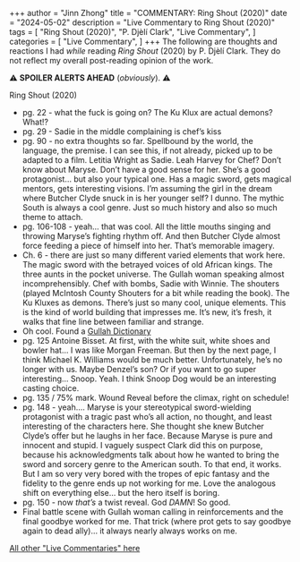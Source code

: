 +++
author = "Jinn Zhong"
title = "COMMENTARY: Ring Shout (2020)"
date = "2024-05-02"
description = "Live Commentary to Ring Shout (2020)"
tags = [
    "Ring Shout (2020)",
    "P. Djèlí Clark",
    "Live Commentary",
]
categories = [
    "Live Commentary",
]
+++
The following are thoughts and reactions I had _while_ reading _Ring Shout_ (2020) by P. Djèlí Clark. They do not reflect my overall post-reading opinion of the work. 

:warning: **SPOILER ALERTS AHEAD** (_obviously_). :warning:

Ring Shout (2020)

* pg. 22 - what the fuck is going on? The Ku Klux are actual demons? What!?
* pg. 29 - Sadie in the middle complaining is chef’s kiss 
* pg. 90 - no extra thoughts so far. Spellbound by the world, the language, the premise. I can see this, if not already, picked up to be adapted to a film. Letitia Wright as Sadie. Leah Harvey for Chef? Don’t know about Maryse. Don’t have a good sense for her. She’s a good protagonist… but also your typical one. Has a magic sword, gets magical mentors, gets interesting visions. I’m assuming the girl in the dream where Butcher Clyde snuck in is her younger self? I dunno. The mythic South is always a cool genre. Just so much history and also so much theme to attach.
* pg. 106-108 - yeah… that was cool. All the little mouths singing and throwing Maryse’s fighting rhythm off. And then Butcher Clyde almost force feeding a piece of himself into her. That’s memorable imagery. 
* Ch. 6 - there are just so many different varied elements that work here. The magic sword with the betrayed voices of old African kings. The three aunts in the pocket universe. The Gullah woman speaking almost incomprehensibly. Chef with bombs, Sadie with Winnie. The shouters (played McIntosh County Shouters for a bit while reading the book). The Ku Kluxes as demons. There’s just so many cool, unique elements. This is the kind of world building that impresses me. It’s new, it’s fresh, it walks that fine line between familiar and strange.
* Oh cool. Found a [Gullah Dictionary](https://gullahtours.com/gullah/gullah-words/)
* pg. 125 Antoine Bisset. At first, with the white suit, white shoes and bowler hat… I was like Morgan Freeman. But then by the next page, I think Michael K. Williams would be much better. Unfortunately, he’s no longer with us. Maybe Denzel’s son? Or if you want to go super interesting… Snoop. Yeah. I think Snoop Dog would be an interesting casting choice.
* pg. 135 / 75% mark. Wound Reveal before the climax, right on schedule! 
* pg. 148 - yeah…. Maryse is your stereotypical sword-wielding protagonist with a tragic past who’s all action, no thought, and least interesting of the characters here. She thought she knew Butcher Clyde’s offer but he laughs in her face. Because Maryse is pure and innocent and stupid. I vaguely suspect Clark did this on purpose, because his acknowledgments talk about how he wanted to bring the sword and sorcery genre to the American south. To that end, it works. But I am so very very bored with the tropes of epic fantasy and the fidelity to the genre ends up not working for me. Love the analogous shift on everything else… but the hero itself is boring.
* pg. 150 - now _that’s_ a twist reveal. God _DAMN_! So good.
* Final battle scene with Gullah woman calling in reinforcements and the final goodbye worked for me. That trick (where prot gets to say goodbye again to dead ally)… it always nearly always works on me.

[All other "Live Commentaries" here](https://journal.jinnzhong.com/categories/live-commentary/)
